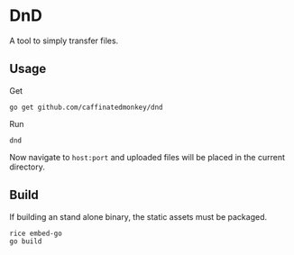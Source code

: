 DnD
===

A tool to simply transfer files.

Usage
-----

Get

    go get github.com/caffinatedmonkey/dnd

Run

    dnd

Now navigate to `host:port` and uploaded files will be placed in the current
directory.

Build
-----
If building an stand alone binary, the static assets must be packaged.

    rice embed-go
    go build

